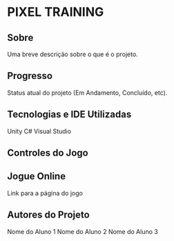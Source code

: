 # PIXEL TRAINING

## Sobre
Uma breve descrição sobre o que é o projeto.

## Progresso
Status atual do projeto (Em Andamento, Concluído, etc).

## Tecnologias e IDE Utilizadas
Unity
C#
Visual Studio

## Controles do Jogo


## Jogue Online
Link para a página do jogo

## Autores do Projeto
Nome do Aluno 1
Nome do Aluno 2
Nome do Aluno 3
